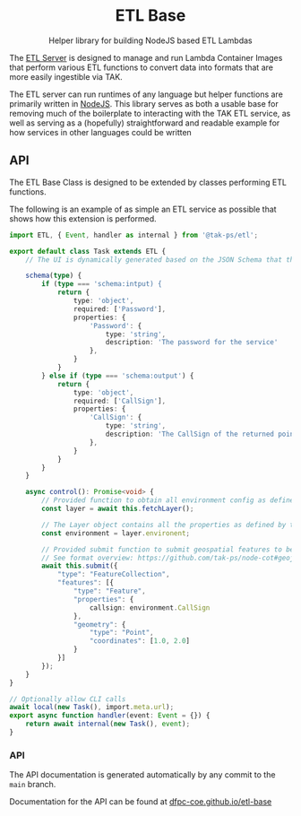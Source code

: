 <h1 align=center>ETL Base</h1>

<p align=center>Helper library for building NodeJS based ETL Lambdas</p>

The [ETL Server](https://github.com/dfpc-coe/CloudTAK) is designed to manage and run
Lambda Container Images that perform various ETL functions to convert data into
formats that are more easily ingestible via TAK.

The ETL server can run runtimes of any language but helper functions are primarily
written in [NodeJS](https://nodejs.org/en). This library serves as both a usable
base for removing much of the boilerplate to interacting with the TAK ETL service,
as well as serving as a (hopefully) straightforward and readable example for how
services in other languages could be written

## API

The ETL Base Class is designed to be extended by classes performing ETL functions.

The following is an example of as simple an ETL service as possible that shows
how this extension is performed.

```ts
import ETL, { Event, handler as internal } from '@tak-ps/etl';

export default class Task extends ETL {
    // The UI is dynamically generated based on the JSON Schema that the Lambda provides in the schema method.

    schema(type) {
        if (type === 'schema:intput) {
            return {
                type: 'object',
                required: ['Password'],
                properties: {
                    'Password': {
                        type: 'string',
                        description: 'The password for the service'
                    },
                }
            }
        } else if (type === 'schema:output') {
            return {
                type: 'object',
                required: ['CallSign'],
                properties: {
                    'CallSign': {
                        type: 'string',
                        description: 'The CallSign of the returned point'
                    },
                }
            }
        }
    }

    async control(): Promise<void> {
        // Provided function to obtain all environment config as defined by a user in the UI
        const layer = await this.fetchLayer();

        // The Layer object contains all the properties as defined by the Get Layer API
        const environment = layer.environent;

        // Provided submit function to submit geospatial features to be converted to CoT
        // See format overview: https://github.com/tak-ps/node-cot#geojson-spec
        await this.submit({
            "type": "FeatureCollection",
            "features": [{
                "type": "Feature",
                "properties": {
                    callsign: environment.CallSign
                },
                "geometry": {
                    "type": "Point",
                    "coordinates": [1.0, 2.0]
                }
            }]
        });
    }
}

// Optionally allow CLI calls
await local(new Task(), import.meta.url);
export async function handler(event: Event = {}) {
    return await internal(new Task(), event);
}
```

### API

The API documentation is generated automatically by any commit to the `main` branch.

Documentation for the API can be found at [dfpc-coe.github.io/etl-base](https://dfpc-coe.github.io/etl-base/)

